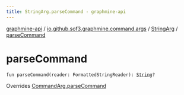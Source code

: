 ```yaml
---
title: StringArg.parseCommand - graphmine-api
---
```


[graphmine-api](../../index.html) / [io.github.sof3.graphmine.command.args](../index.html) / [StringArg](index.html) / [parseCommand](./parse-command.html)

# parseCommand

`fun parseCommand(reader: FormattedStringReader): `[`String`](https://kotlinlang.org/api/latest/jvm/stdlib/kotlin/-string/index.html)`?`

Overrides [CommandArg.parseCommand](../-command-arg/parse-command.html)

